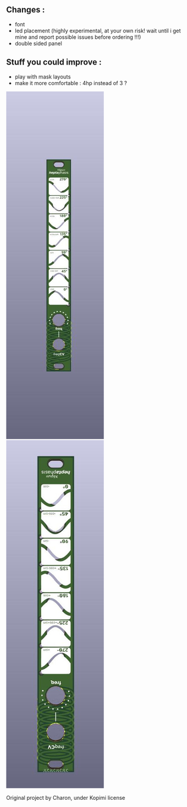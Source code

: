 ## Changes : 
- font
- led placement (highly experimental, at your own risk! wait until i get mine and report possible issues before ordering !!!)
- double sided panel

## Stuff you could improve : 
- play with mask layouts 
- make it more comfortable : 4hp instead of 3 ?

![front](https://github.com/pierstu/eurorack-panels/blob/master/charonme-heptaphasis/heptaphasis_front.jpg) ![back](https://github.com/pierstu/eurorack-panels/blob/master/charonme-heptaphasis/heptaphasis_back.jpg)

Original project by Charon, under Kopimi license 
